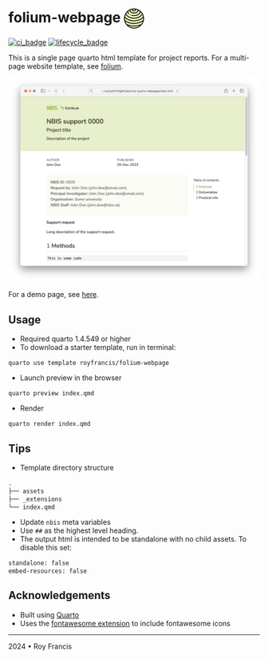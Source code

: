 # folium-webpage <span><a href="https://github.com/royfrancis/folium-webpage"><img src="folium.png" style="height:40px;vertical-align:middle;"></a></span> 

[![ci_badge](https://github.com/royfrancis/folium-webpage/workflows/deploy/badge.svg)](https://github.com/royfrancis/folium-webpage/actions?workflow=deploy)    [![lifecycle_badge](https://lifecycle.r-lib.org/articles/figures/lifecycle-experimental.svg)](https://lifecycle.r-lib.org/articles/stages.html#experimental)

This is a single page quarto html template for project reports. For a multi-page website template, see [folium](https://github.com/royfrancis/folium).

![](preview.jpg)

For a demo page, see [here](http://royfrancis.github.io/folium-webpage).

## Usage

- Required quarto 1.4.549 or higher
- To download a starter template, run in terminal:

```
quarto use template royfrancis/folium-webpage
```

- Launch preview in the browser

```
quarto preview index.qmd
```

- Render

```
quarto render index.qmd
```

## Tips

- Template directory structure

```
.
├── assets
├── _extensions
└── index.qmd
```

- Update `nbis` meta variables
- Use `##` as the highest level heading.
- The output html is intended to be standalone with no child assets. To disable this set:

```
standalone: false
embed-resources: false
```

## Acknowledgements

- Built using [Quarto](https://quarto.org/)
- Uses the [fontawesome extension](https://github.com/quarto-ext/fontawesome) to include fontawesome icons

---

2024 • Roy Francis
